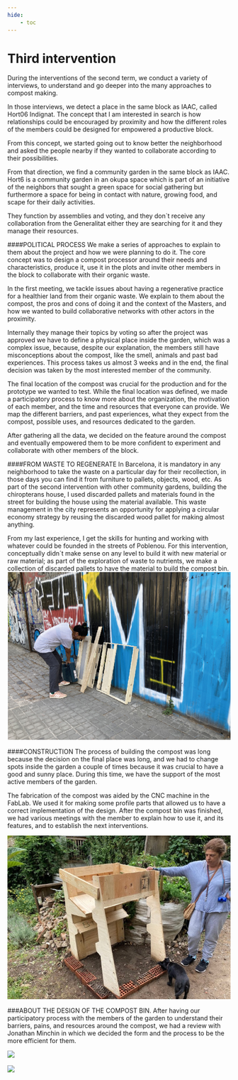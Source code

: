 ```yaml
---
hide:
    - toc
---
```


# Third intervention


During the interventions of the second term, we conduct a variety of interviews, to understand and go deeper into the many approaches to compost making.

In those interviews, we detect a place in the same block as IAAC, called Hort06 Indignat. The concept that I am interested in search is how relationships could be encouraged by proximity and how the different roles of the members could be designed for empowered a productive block.

From this concept, we started going out to know better the neighborhood and asked the people nearby if they wanted to collaborate according to their possibilities.

From that direction, we find a community garden in the same block as IAAC. Hort6 is a community garden in an okupa space which is part of an initiative of the neighbors that sought a green space for social gathering but furthermore a space for being in contact with nature, growing food, and scape for their daily activities.

They function by assemblies and voting, and they don´t receive any collaboration from the Generalitat either they are searching for it and they manage their resources.

####POLITICAL PROCESS
We make a series of approaches to explain to them about the project and how we were planning to do it. The core concept was to design a compost processor around their needs and characteristics, produce it, use it in the plots and invite other members in the block to collaborate with their organic waste.

In the first meeting, we tackle issues about having a regenerative practice for a healthier land from their organic waste. We explain to them about the compost, the pros and cons of doing it and the context of the Masters, and how we wanted to build collaborative networks with other actors in the proximity.

Internally they manage their topics by voting so after the project was approved we have to define a physical place inside the garden, which was a complex issue, because, despite our explanation, the members still have misconceptions about the compost, like the smell, animals and past bad experiences. This process takes us almost 3 weeks and in the end, the final decision was taken by the most interested member of the community.

The final location of the compost was crucial for the production and for the prototype we wanted to test.
While the final location was defined, we made a participatory process to know more about the organization, the motivation of each member, and the time and resources that everyone can provide. We map the different barriers, and past experiences, what they expect from the compost, possible uses, and resources dedicated to the
garden.

After gathering all the data, we decided on the feature around the compost and eventually empowered them to be more confident to experiment and collaborate with other members of the block.

####FROM WASTE TO REGENERATE
In Barcelona, it is mandatory in any neighborhood to take the waste on a particular day for their recollection, in those days you can find it from furniture to pallets, objects, wood, etc. As part of the second intervention with other community gardens, building the chiropterans house, I used discarded pallets and materials found in the street for building the house using the material available. This waste management in the city represents an
opportunity for applying a circular economy strategy by reusing the discarded wood pallet for making almost anything.

From my last experience, I get the skills for hunting and working with whatever could be founded in the streets of Poblenou. For this intervention, conceptually didn´t make sense on any level to build it with new material or raw material; as part of the exploration of waste to nutrients, we make a collection of discarded pallets to have the material to build the compost bin.
![](../images/DI_3_1-36.jpg)



####CONSTRUCTION
The process of building the compost was long because the decision on the final place was long, and we had to change spots inside the garden a couple of times because it was crucial to have a good and sunny place. During this time, we have the support of the most active members of the garden.

The fabrication of the compost was aided by the CNC machine in the FabLab. We used it for making some profile parts that allowed us to have a correct implementation of the design. After the compost bin was finished, we had
various meetings with the member to explain how to use it, and its features, and to establish the next interventions.


![](../images/Compsot_3.jpg)


###ABOUT THE DESIGN OF THE COMPOST BIN.
After having our participatory process with the members of the garden to understand their barriers, pains, and resources around the compost, we had a review with Jonathan Minchin in which we decided the form and the process to be the more efficient for them.

![](../DI_3_1-35.jpg)

![](../DI_3_1-37.jpg)
